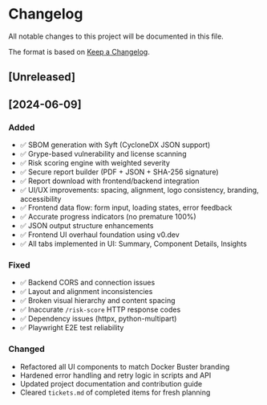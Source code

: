 <!--
Purpose: Project changelog for Docker Buster
How to use: Log all notable changes, releases, and fixes. As tickets are completed or bugs are fixed, add them here and remove them from tickets.md. Follow Keep a Changelog format.
Last updated: 2024-06-09
-->
# Changelog

All notable changes to this project will be documented in this file.

The format is based on [Keep a Changelog](https://keepachangelog.com/en/1.0.0).

## [Unreleased]

## [2024-06-09]
### Added
- ✅ SBOM generation with Syft (CycloneDX JSON support)
- ✅ Grype-based vulnerability and license scanning
- ✅ Risk scoring engine with weighted severity
- ✅ Secure report builder (PDF + JSON + SHA-256 signature)
- ✅ Report download with frontend/backend integration
- ✅ UI/UX improvements: spacing, alignment, logo consistency, branding, accessibility
- ✅ Frontend data flow: form input, loading states, error feedback
- ✅ Accurate progress indicators (no premature 100%)
- ✅ JSON output structure enhancements
- ✅ Frontend UI overhaul foundation using v0.dev
- ✅ All tabs implemented in UI: Summary, Component Details, Insights

### Fixed
- ✅ Backend CORS and connection issues
- ✅ Layout and alignment inconsistencies
- ✅ Broken visual hierarchy and content spacing
- ✅ Inaccurate `/risk-score` HTTP response codes
- ✅ Dependency issues (httpx, python-multipart)
- ✅ Playwright E2E test reliability

### Changed
- Refactored all UI components to match Docker Buster branding
- Hardened error handling and retry logic in scripts and API
- Updated project documentation and contribution guide
- Cleared `tickets.md` of completed items for fresh planning
